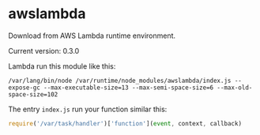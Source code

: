 # awslambda
Download from AWS Lambda runtime environment.

Current version: 0.3.0

Lambda run this module like this:

```console
/var/lang/bin/node /var/runtime/node_modules/awslambda/index.js --expose-gc --max-executable-size=13 --max-semi-space-size=6 --max-old-space-size=102
```

The entry `index.js` run your function similar this:

```js
require('/var/task/handler')['function'](event, context, callback)
```
